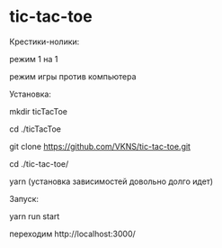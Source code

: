 # tic-tac-toe

Крестики-нолики:

  режим 1 на 1
  
  режим игры против компьютера

Установка:

  mkdir ticTacToe 
  
  cd ./ticTacToe 
  
  git clone https://github.com/VKNS/tic-tac-toe.git 
  
  cd ./tic-tac-toe/ 
  
  yarn (установка зависимостей довольно долго идет)

Запуск:

  yarn run start
  
  переходим http://localhost:3000/
